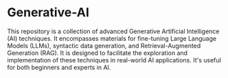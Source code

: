 # Generative-AI

This repository is a collection of advanced Generative Artificial Intelligence (AI) techniques. It encompasses materials for fine-tuning Large Language Models (LLMs), syntactic data generation, and Retrieval-Augmented Generation (RAG). It is designed to facilitate the exploration and implementation of these techniques in real-world AI applications. It's useful for both beginners and experts in AI.
